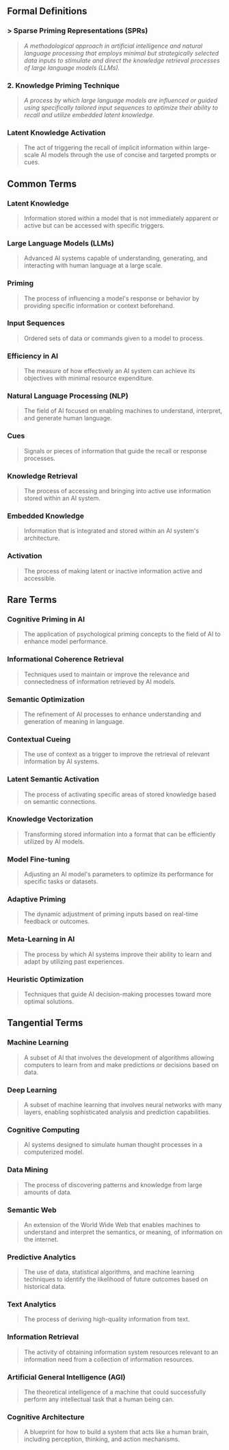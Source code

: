 ## Formal Definitions

### > Sparse Priming Representations (SPRs)

> *A methodological approach in artificial intelligence and natural language processing that employs minimal but strategically selected data inputs to stimulate and direct the knowledge retrieval processes of large language models (LLMs).*

### 2. Knowledge Priming Technique

> *A process by which large language models are influenced or guided using specifically tailored input sequences to optimize their ability to recall and utilize embedded latent knowledge.*

### Latent Knowledge Activation

> The act of triggering the recall of implicit information within large-scale AI models through the use of concise and targeted prompts or cues.

## Common Terms

### Latent Knowledge

> Information stored within a model that is not immediately apparent or active but can be accessed with specific triggers.

### Large Language Models (LLMs)

> Advanced AI systems capable of understanding, generating, and interacting with human language at a large scale.

### Priming

> The process of influencing a model's response or behavior by providing specific information or context beforehand.

### Input Sequences

> Ordered sets of data or commands given to a model to process.

### Efficiency in AI

> The measure of how effectively an AI system can achieve its objectives with minimal resource expenditure.

### Natural Language Processing (NLP)

> The field of AI focused on enabling machines to understand, interpret, and generate human language.

### Cues

> Signals or pieces of information that guide the recall or response processes.

### Knowledge Retrieval

> The process of accessing and bringing into active use information stored within an AI system.

### Embedded Knowledge

> Information that is integrated and stored within an AI system's architecture.

### Activation

> The process of making latent or inactive information active and accessible.

## Rare Terms

### Cognitive Priming in AI

> The application of psychological priming concepts to the field of AI to enhance model performance.

### Informational Coherence Retrieval

> Techniques used to maintain or improve the relevance and connectedness of information retrieved by AI models.

### Semantic Optimization

> The refinement of AI processes to enhance understanding and generation of meaning in language.

### Contextual Cueing

> The use of context as a trigger to improve the retrieval of relevant information by AI systems.

### Latent Semantic Activation

> The process of activating specific areas of stored knowledge based on semantic connections.

### Knowledge Vectorization

> Transforming stored information into a format that can be efficiently utilized by AI models.

### Model Fine-tuning

> Adjusting an AI model's parameters to optimize its performance for specific tasks or datasets.

### Adaptive Priming

> The dynamic adjustment of priming inputs based on real-time feedback or outcomes.

### Meta-Learning in AI

> The process by which AI systems improve their ability to learn and adapt by utilizing past experiences.

### Heuristic Optimization

> Techniques that guide AI decision-making processes toward more optimal solutions.

## Tangential Terms

### Machine Learning

> A subset of AI that involves the development of algorithms allowing computers to learn from and make predictions or decisions based on data.

### Deep Learning

> A subset of machine learning that involves neural networks with many layers, enabling sophisticated analysis and prediction capabilities.

### Cognitive Computing

> AI systems designed to simulate human thought processes in a computerized model.

### Data Mining

> The process of discovering patterns and knowledge from large amounts of data.

### Semantic Web

> An extension of the World Wide Web that enables machines to understand and interpret the semantics, or meaning, of information on the internet.

### Predictive Analytics

> The use of data, statistical algorithms, and machine learning techniques to identify the likelihood of future outcomes based on historical data.

### Text Analytics

> The process of deriving high-quality information from text.

### Information Retrieval

> The activity of obtaining information system resources relevant to an information need from a collection of information resources.

### Artificial General Intelligence (AGI)

> The theoretical intelligence of a machine that could successfully perform any intellectual task that a human being can.

### Cognitive Architecture

> A blueprint for how to build a system that acts like a human brain, including perception, thinking, and action mechanisms.

